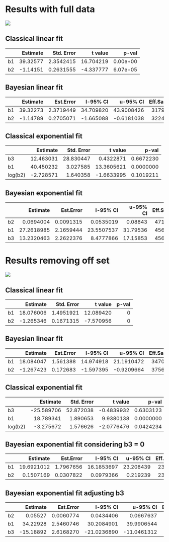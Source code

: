 
# Results with full data


![]('carnosine_fit.png')


## Classical linear fit
|      | Estimate  | Std. Error  | t value    | p-val       |
| :----| --------: | ----------: | ---------: | ----------: |
| b1   | 39.32577  | 2.3542415   | 16.704219  | 0.00e+00    |
| b2   | -1.14151  | 0.2631555   | -4.337777  | 6.07e-05    |


## Bayesian linear fit
|     | Estimate  | Est.Error  | l-95% CI   | u-95% CI    | Eff.Sample  | Rhat       |
| :---| --------: | ---------: | ---------: | ----------: | ----------: | ---------: |
| b1  | 39.32273  | 2.3719449  | 34.709820  | 43.9008426  | 3179.036    | 0.9997713  |
| b2  | -1.14789  | 0.2705071  | -1.665088  | -0.6181038  | 3224.959    | 0.9994170  |


## Classical exponential fit
|         | Estimate   | Std. Error  | t value     | p-val       |
| :----   | ---------: | ----------: | ----------: | ----------: |
| b3      | 12.463031  | 28.830447   | 0.4322871   | 0.6672230   |
| b1      | 40.450232  | 3.027585    | 13.3605621  | 0.0000000   |
| log(b2) | -2.728571  | 1.640358    | -1.6633995  | 0.1019211   |


## Bayesian exponential fit
|       | Estimate    | Est.Error  | l-95% CI    | u-95% CI  | Eff.Sample  | Rhat      |
| :---- | ----------: | ---------: | ----------: | --------: | ----------: | --------: |
| b2    | 0.0694004   | 0.0091315  | 0.0535019   | 0.08843   | 471.2823    | 1.011154  |
| b1    | 27.2618985  | 2.1659444  | 23.5507537  | 31.79536  | 456.6387    | 1.010454  |
| b3    | 13.2320463  | 2.2622376  | 8.4777866   | 17.15853  | 456.6244    | 1.010384  |

# Results removing off set

![]('carnosine_fit_offset.png')

## Classical linear fit
|     | Estimate   | Std. Error  | t value    | p-val      |
| :---| ---------: | ----------: | ---------: | ---------: |
| b1  | 18.076006  | 1.4951921   | 12.089420  | 0          |
| b2  | -1.265346  | 0.1671315   | -7.570956  | 0          |


## Bayesian linear fit
|      | Estimate   | Est.Error  | l-95% CI   | u-95% CI    | Eff.Sample  | Rhat      |
| :--- | ---------: | ---------: | ---------: | ----------: | ----------: | --------: |
| b1   | 18.084047  | 1.561388   | 14.974918  | 21.1910472  | 3470.885    | 1.000528  |
| b2   | -1.267423  | 0.172683   | -1.597395  | -0.9209664  | 3756.846    | 1.000153  |


## Classical exponential fit
|         | Estimate    | Std. Error  | t value     | p-val        |
| :----   | ----------: | ----------: | ----------: | -----------: |
| b3      | -25.589706  | 52.872038   | -0.4839932  | 0.6303123    |
| b1      | 18.789341   | 1.890653    | 9.9380138   | 0.0000000    |
| log(b2) | -3.275672   | 1.576626    | -2.0776476  | 0.0424234    |


## Bayesian exponential fit considering b3 = 0
|               | Estimate    | Est.Error  | l-95% CI    | u-95% CI   | Eff.Sample  | Rhat      |
| :------------ | ----------: | ---------: | ----------: | ---------: | ----------: | --------: |
| b1            | 19.6921012  | 1.7967656  | 16.1853697  | 23.208439  | 2364.349    | 1.000978  |
| b2            | 0.1507169   | 0.0307822  | 0.0979366   | 0.219239   | 2313.029    | 1.000574  |


## Bayesian exponential fit adjusting b3
|               | Estimate   | Est.Error  | l-95% CI     | u-95% CI     | Eff.Sample  | Rhat      |
| :------------ | ---------: | ---------: | -----------: | -----------: | ----------: | --------: |
| b2            | 0.05527    | 0.0060774  | 0.0434406    | 0.0667637    | 529.6444    | 1.012707  |
| b1            | 34.22928   | 2.5460746  | 30.2084901   | 39.9906544   | 513.0524    | 1.013099  |
| b3            | -15.18892  | 2.6168270  | -21.0236890  | -11.0461312  | 507.5286    | 1.013093  |
